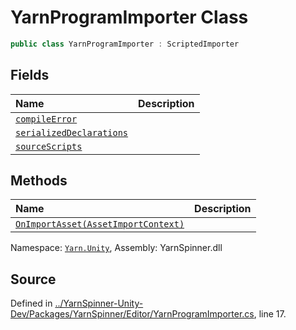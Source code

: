 # YarnProgramImporter Class


```csharp
public class YarnProgramImporter : ScriptedImporter
```



## Fields
|Name|Description|
|:---|:---|
|[`compileError`](/api/csharp/yarn.unity/yarnprogramimporter.compileerror.md)||
|[`serializedDeclarations`](/api/csharp/yarn.unity/yarnprogramimporter.serializeddeclarations.md)||
|[`sourceScripts`](/api/csharp/yarn.unity/yarnprogramimporter.sourcescripts.md)||
## Methods
|Name|Description|
|:---|:---|
|[`OnImportAsset(AssetImportContext)`](/api/csharp/yarn.unity/yarnprogramimporter.onimportasset-assetimportcontext-.md)||
<div class="class-metadata">

Namespace: [`Yarn.Unity`](/api/csharp/yarn.unity/README.md), Assembly: YarnSpinner.dll
</div>

## Source
Defined in [../YarnSpinner-Unity-Dev/Packages/YarnSpinner/Editor/YarnProgramImporter.cs](https://github.com/YarnSpinnerTool/YarnSpinner-Unity//blob/develop/Editor/YarnProgramImporter.cs#L17), line 17.
